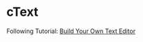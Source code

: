 # cText

Following Tutorial: [Build Your Own Text Editor](https://viewsourcecode.org/snaptoken/kilo/index.html)
